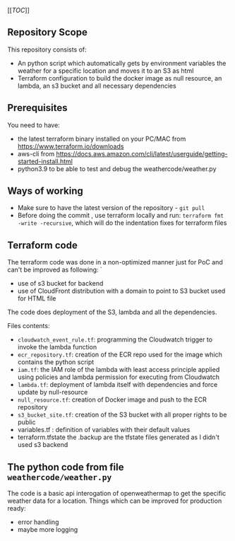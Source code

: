 [[_TOC_]]

## Repository Scope

This repository consists of:
  - An python script which automatically gets by environment variables the weather for a specific location and moves it to an S3 as html
  - Terraform configuration to build the docker image as null resource, an lambda, an s3 bucket and all necessary dependencies

## Prerequisites

You need to have:
 - the latest terraform binary installed on your PC/MAC from https://www.terraform.io/downloads
 - aws-cli from https://docs.aws.amazon.com/cli/latest/userguide/getting-started-install.html 
 - python3.9 to be able to test and debug the weathercode/weather.py

## Ways of working

 - Make sure to have the latest version of the repository - `git pull`
 - Before doing the commit , use terraform locally and run: `terraform fmt -write -recursive`, which will do the indentation fixes for terraform files


## Terraform code

The terraform code was done in a non-optimized manner just for PoC and can't be improved as following: `
   
   - use of s3 bucket for backend 
   - use of CloudFront distribution with a domain to point to S3 bucket used for HTML file

The code does deployment of the S3, lambda and all the dependencies.

Files contents:

   - `cloudwatch_event_rule.tf`: programming the Cloudwatch trigger to invoke the lambda function
   - `ecr_repository.tf`: creation of the ECR repo used for the image which contains the python script
   - `iam.tf`: the IAM role of the lambda with least access principle applied using policies and lambda permission for executing from Cloudwatch
   - `lambda.tf`: deployment of lambda itself with dependencies and force update by null-resource
   - `null_resource.tf`: creation of Docker image and push to the ECR repository
   - `s3_bucket_site.tf`: creation of the S3 bucket with all proper rights to be public
   - variables.tf : definition of variables with their default values
   - terraform.tfstate the .backup are the tfstate files generated as I didn't used s3 backend
    

## The python code from file `weathercode/weather.py`

The code is a basic api interogation of openweathermap to get the specific weather data for a location.
Things which can be improved for production ready:
  - error handling
  - maybe more logging

